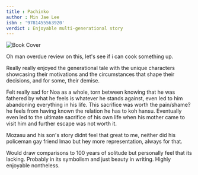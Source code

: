 ```yaml
---
title : Pachinko
author : Min Jae Lee 
isbn : '9781455563920'
verdict : Enjoyable multi-generational story
---
```


![Book Cover](https://upload.wikimedia.org/wikipedia/en/d/d5/Pachinko_paperback_cover.jpeg) 


Oh man overdue review on this, let's see if i can cook something up.



Really really enjoyed the generational tale with the unique characters showcasing their motivations and the circumstances that shape their decisions, and for some, their demise.



Felt really sad for Noa as a whole, torn between knowing that he was fathered by what he feels is whatever he stands against, even led to him abandoning everything in his life. This sacrifice was worth the pain/shame? he feels from having known the relation he has to koh hansu. Eventually even led to the ultimate sacrifice of his own life when his mother came to visit him and further escape was not worth it. 



Mozasu and his son's story didnt feel that great to me, neither did his policeman gay friend lmao but hey more representation, always for that.



Would draw comparisons to 100 years of solitude but personally feel that its lacking. Probably in its symbolism and just beauty in writing. Highly enjoyable nontheless.